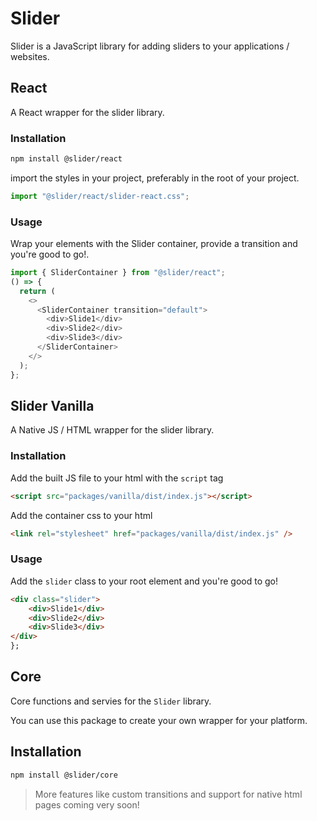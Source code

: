 # Slider

Slider is a JavaScript library for adding sliders to your applications / websites.

## React

A React wrapper for the slider library.


### Installation

```bash
npm install @slider/react
```

import the styles in your project, preferably in the root of your project.

```javascript
import "@slider/react/slider-react.css";
```

### Usage

Wrap your elements with the Slider container, provide a transition and you're good to go!.

```javascript
import { SliderContainer } from "@slider/react";
() => {
  return (
    <>
      <SliderContainer transition="default">
        <div>Slide1</div>
        <div>Slide2</div>
        <div>Slide3</div>
      </SliderContainer>
    </>
  );
};
```

## Slider Vanilla

A Native JS / HTML wrapper for the slider library.

### Installation

Add the built JS file to your html with the `script` tag

```html
<script src="packages/vanilla/dist/index.js"></script>
```

Add the container css to your html

```html
<link rel="stylesheet" href="packages/vanilla/dist/index.js" />
```

### Usage

Add the `slider` class to your root element and you're good to go!

```html
<div class="slider">
    <div>Slide1</div>
    <div>Slide2</div>
    <div>Slide3</div>
</div>
};
```

## Core

Core functions and servies for the `Slider` library.

You can use this package to create your own wrapper for your platform.

## Installation

```bash
npm install @slider/core
```

> More features like custom transitions and support for native html pages coming very soon!
